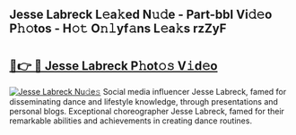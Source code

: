 ## Jesse Labreck L𝚎a𝚔ed N𝚞𝚍e - Part-bbI Vi𝚍𝚎o P𝚑𝚘tos - H𝚘𝚝 O𝚗𝚕yf𝚊ns L𝚎a𝚔s rzZyF

# <h2><a href="http://kf66t6b.oniu.top/?m=Jesse+Labreck">🔗👉 🔴 Jesse Labreck P𝚑ot𝚘𝚜 V𝚒d𝚎o</a></h2>

[![Jesse Labreck Nu𝚍e𝚜](https://i.imgur.com/0qMVB7G.gif)](http://kf66t6b.oniu.top/?m=Jesse+Labreck)
Social media influencer Jesse Labreck, famed for disseminating dance and lifestyle knowledge, through presentations and personal blogs. Exceptional choreographer Jesse Labreck, famed for their remarkable abilities and achievements in creating dance routines.  

